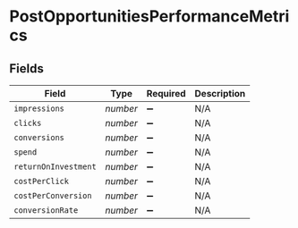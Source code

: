 # PostOpportunitiesPerformanceMetrics


## Fields

| Field                | Type                 | Required             | Description          |
| -------------------- | -------------------- | -------------------- | -------------------- |
| `impressions`        | *number*             | :heavy_minus_sign:   | N/A                  |
| `clicks`             | *number*             | :heavy_minus_sign:   | N/A                  |
| `conversions`        | *number*             | :heavy_minus_sign:   | N/A                  |
| `spend`              | *number*             | :heavy_minus_sign:   | N/A                  |
| `returnOnInvestment` | *number*             | :heavy_minus_sign:   | N/A                  |
| `costPerClick`       | *number*             | :heavy_minus_sign:   | N/A                  |
| `costPerConversion`  | *number*             | :heavy_minus_sign:   | N/A                  |
| `conversionRate`     | *number*             | :heavy_minus_sign:   | N/A                  |